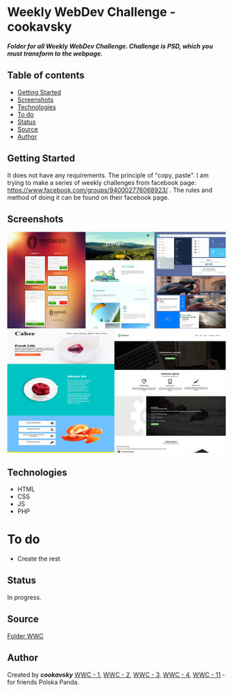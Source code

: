 # Weekly WebDev Challenge - cookavsky
**_Folder for all Weekly WebDev Challenge. Challenge is PSD, which you must transform to the webpage._**

## Table of contents
* [Getting Started](#getting-started)
* [Screenshots](#screenshots)
* [Technologies](#technologies)
* [To do](#to-do)
* [Status](#status)
* [Source](#source)
* [Author](#author)

## Getting Started
It does not have any requirements. The principle of "copy, paste". I am trying to make a series of weekly challenges from facebook page: https://www.facebook.com/groups/940002776068923/ . The rules and method of doing it can be found on their facebook page.

## Screenshots
![Example screenshot](./img/screencapture1.jpg)
![Example screenshot](./img/screencapture2.jpg)

## Technologies
* HTML
* CSS
* JS
* PHP

# To do
- Create the rest

## Status
In progress.

## Source
[Folder WWC](https://drive.google.com/drive/folders/0Bw2hu70L5Ye_VkhvdDZhN3haSlE?fbclid=IwAR2x4UgF11_QnBQguVQCgdlFYgniZz5J46J2uX2aPhMpEwmgnRrGN0lbCzQ)

## Author
Created by **_cookavsky_** [WWC - 1](https://cookavsky.com/project/weeklyone), [WWC - 2](https://cookavsky.com/project/weeklytwo), [WWC - 3](https://cookavsky.com/project/weeklythree), [WWC - 4](https://cookavsky.com/project/weeklyfour), [WWC - 11](https://cookavsky.com/project/weeklyeleven) - for friends Polska Panda.
